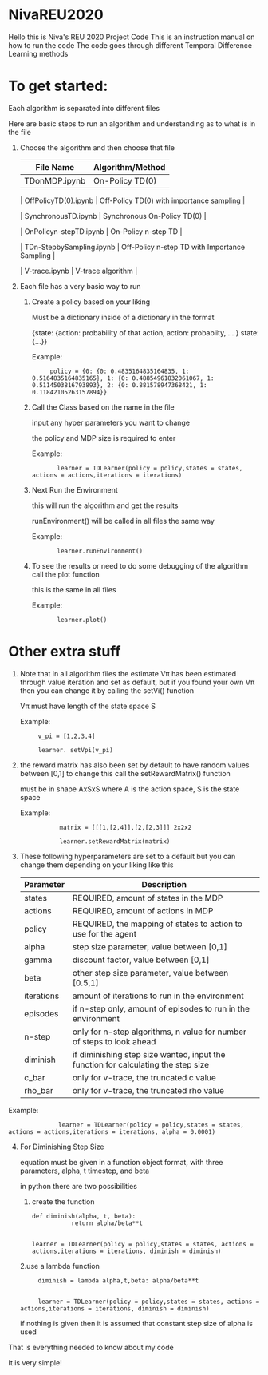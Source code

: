 # NivaREU2020

Hello this is Niva's REU 2020 Project Code
This is an instruction manual on how to run the code
The code goes through different Temporal Difference Learning methods



# To get started:
Each algorithm is separated into different files

Here are basic steps to run an algorithm and understanding as to what is in the file

1. Choose the algorithm and then choose that file


     | File Name | Algorithm/Method |
     | ----------- | ------------------ |
     | TDonMDP.ipynb | On-Policy TD(0) 
  
     | OffPolicyTD(0).ipynb | Off-Policy TD(0) with importance sampling |
  
     | SynchronousTD.ipynb | Synchronous On-Policy TD(0) |
  
     | OnPolicyn-stepTD.ipynb | On-Policy n-step TD |
  
     | TDn-StepbySampling.ipynb | Off-Policy n-step TD with Importance Sampling |
  
     | V-trace.ipynb | V-trace algorithm |
      
      
2. Each file has a very basic way to run
    
    1. Create a policy based on your liking
    
        Must be a dictionary inside of a dictionary in the format
    
        {state: {action: probability of that action, action: probabiity, ... } state:{...}}
        
        Example: 
        
                policy = {0: {0: 0.4835164835164835, 1: 0.5164835164835165}, 1: {0: 0.48854961832061067, 1: 0.5114503816793893}, 2: {0: 0.881578947368421, 1: 0.11842105263157894}}
    
    2. Call the Class based on the name in the file
    
       input any hyper parameters you want to change
    
       the policy and MDP size is required to enter
       
       Example:
    
                  learner = TDLearner(policy = policy,states = states, actions = actions,iterations = iterations)
    
    3. Next Run the Environment
           
       this will run the algorithm and get the results
       
       runEnvironment() will be called in all files the same way
       
       Example: 
       
                  learner.runEnvironment()
       
       
    4. To see the results or need to do some debugging of the algorithm call the plot function
        
       this is the same in all files
       
       Example:
       
                  learner.plot()
       
       
# Other extra stuff 
 
1. Note that in all algorithm files the estimate Vπ has been estimated through value iteration and set as default, but if you found your own Vπ then you can change it by calling the setVi() function
 
   Vπ must have length of the state space S
 
   Example: 

            v_pi = [1,2,3,4]

            learner. setVpi(v_pi)
         
2. the reward matrix has also been set by default to have random values between [0,1] to change this call the setRewardMatrix() function
    
   must be in shape AxSxS where A is the action space, S is the state space
       
   Example:
       
                  matrix = [[[1,[2,4]],[2,[2,3]]] 2x2x2
       
                  learner.setRewardMatrix(matrix)
       
 3. These following hyperparameters are set to a default but you can change them depending on your liking like this
 
       | Parameter | Description |
       | ------------- | ------------- |
       | states | REQUIRED, amount of states in the MDP |
       | actions | REQUIRED, amount of actions in MDP|
       | policy | REQUIRED, the mapping of states to action to use for the agent|
       | alpha | step size parameter, value between [0,1]  |
       | gamma | discount factor, value between [0,1]  |
       | beta | other step size parameter, value between [0.5,1]  |
       | iterations | amount of iterations to run in the environment |
       | episodes | if n-step only, amount of episodes to run in the environment |
       | n-step | only for n-step algorithms, n value for number of steps to look ahead |
       | diminish | if diminishing step size wanted, input the function for calculating the step size|
       | c_bar | only for v-trace, the truncated c value |
       | rho_bar | only for v-trace, the truncated rho value 
       
     
   Example:
                  
                  learner = TDLearner(policy = policy,states = states, actions = actions,iterations = iterations, alpha = 0.0001)
                  
              
    
4. For Diminishing Step Size
      
      equation must be given in a function object format, with three parameters, alpha, t timestep, and beta
      
      in python there are two possibilities
      
      
      1. create the function
      
      
             def diminish(alpha, t, beta):
                        return alpha/beta**t
                        
                        
             learner = TDLearner(policy = policy,states = states, actions = actions,iterations = iterations, diminish = diminish)  
      
      2.use a lambda function
      
      
      
            diminish = lambda alpha,t,beta: alpha/beta**t
            
            
            learner = TDLearner(policy = policy,states = states, actions = actions,iterations = iterations, diminish = diminish) 
            
            
      if nothing is given then it is assumed that constant step size of alpha is used
      
      
      
      
 That is everything needed to know about my code
 
 It is very simple! 
 
            
      
            
    
    
    
    
    
